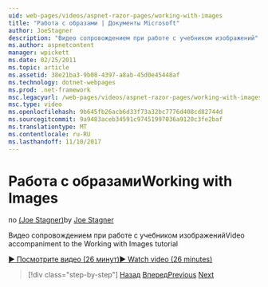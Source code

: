 ```yaml
---
uid: web-pages/videos/aspnet-razor-pages/working-with-images
title: "Работа с образами | Документы Microsoft"
author: JoeStagner
description: "Видео сопровождением при работе с учебником изображений"
ms.author: aspnetcontent
manager: wpickett
ms.date: 02/25/2011
ms.topic: article
ms.assetid: 38e21ba3-9b08-4397-a8ab-45d0e45448af
ms.technology: dotnet-webpages
ms.prod: .net-framework
msc.legacyurl: /web-pages/videos/aspnet-razor-pages/working-with-images
msc.type: video
ms.openlocfilehash: 9b645fb26acb6d33f73a32bc7776d408cd82744d
ms.sourcegitcommit: 9a9483aceb34591c97451997036a9120c3fe2baf
ms.translationtype: MT
ms.contentlocale: ru-RU
ms.lasthandoff: 11/10/2017
---
```

<a name="working-with-images"></a><span data-ttu-id="0b413-103">Работа с образами</span><span class="sxs-lookup"><span data-stu-id="0b413-103">Working with Images</span></span>
====================
<span data-ttu-id="0b413-104">по [(Joe Stagner)](https://github.com/JoeStagner)</span><span class="sxs-lookup"><span data-stu-id="0b413-104">by [Joe Stagner](https://github.com/JoeStagner)</span></span>

<span data-ttu-id="0b413-105">Видео сопровождением при работе с учебником изображений</span><span class="sxs-lookup"><span data-stu-id="0b413-105">Video accompaniment to the Working with Images tutorial</span></span>

[<span data-ttu-id="0b413-106">&#9654; Посмотрите видео (26 минут)</span><span class="sxs-lookup"><span data-stu-id="0b413-106">&#9654; Watch video (26 minutes)</span></span>](https://channel9.msdn.com/Blogs/ASP-NET-Site-Videos/working-with-images)

>[!div class="step-by-step"]
<span data-ttu-id="0b413-107">[Назад](working-with-files.md)
[Вперед](working-with-video.md)</span><span class="sxs-lookup"><span data-stu-id="0b413-107">[Previous](working-with-files.md)
[Next](working-with-video.md)</span></span>
